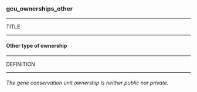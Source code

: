 ### gcu_ownerships_other



------
TITLE

------

#### Other type of ownership



------
DEFINITION

------

###### The gene conservation unit ownership is neither public nor private.